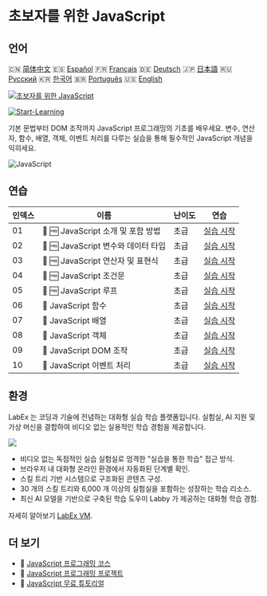 # 초보자를 위한 JavaScript

## 언어

🇨🇳 [简体中文](README_zh.md) 🇪🇸 [Español](README_es.md) 🇫🇷 [Français](README_fr.md) 🇩🇪 [Deutsch](README_de.md) 🇯🇵 [日本語](README_ja.md) 🇷🇺 [Русский](README_ru.md) 🇰🇷 [한국어](README_ko.md) 🇧🇷 [Português](README_pt.md) 🇺🇸 [English](README.md) 

[![초보자를 위한 JavaScript](https://cover-creator.labex.io/javascript-for-beginners.png?lang=ko)](https://labex.io/ko/courses/javascript-for-beginners)

[![Start-Learning](https://img.shields.io/badge/Start-Learning-whitesmoke?style=for-the-badge)](https://labex.io/ko/courses/javascript-for-beginners)

기본 문법부터 DOM 조작까지 JavaScript 프로그래밍의 기초를 배우세요. 변수, 연산자, 함수, 배열, 객체, 이벤트 처리를 다루는 실습을 통해 필수적인 JavaScript 개념을 익히세요.

![JavaScript](https://img.shields.io/badge/JavaScript-whitesmoke?style=for-the-badge&logo=javascript)


## 연습

|   인덱스 | 이름                                | 난이도   | 연습                                                                                                                          |
|----------|-------------------------------------|----------|-------------------------------------------------------------------------------------------------------------------------------|
|       01 | 📖 🆓 JavaScript 소개 및 포함 방법  | 초급     | <a target='_blank' href='https://labex.io/ko/tutorials/javascript-javascript-introduction-and-embedding-598194'>실습 시작</a> |
|       02 | 📖 🆓 JavaScript 변수와 데이터 타입 | 초급     | <a target='_blank' href='https://labex.io/ko/tutorials/javascript-javascript-variables-and-data-types-598198'>실습 시작</a>   |
|       03 | 📖 🆓 JavaScript 연산자 및 표현식   | 초급     | <a target='_blank' href='https://labex.io/ko/tutorials/javascript-javascript-operators-and-expressions-598197'>실습 시작</a>  |
|       04 | 📖 🆓 JavaScript 조건문             | 초급     | <a target='_blank' href='https://labex.io/ko/tutorials/javascript-javascript-conditional-statements-598190'>실습 시작</a>     |
|       05 | 📖 🆓 JavaScript 루프               | 초급     | <a target='_blank' href='https://labex.io/ko/tutorials/javascript-javascript-loops-598195'>실습 시작</a>                      |
|       06 | 📖  JavaScript 함수                 | 초급     | <a target='_blank' href='https://labex.io/ko/tutorials/javascript-javascript-functions-598193'>실습 시작</a>                  |
|       07 | 📖  JavaScript 배열                 | 초급     | <a target='_blank' href='https://labex.io/ko/tutorials/javascript-javascript-arrays-598189'>실습 시작</a>                     |
|       08 | 📖  JavaScript 객체                 | 초급     | <a target='_blank' href='https://labex.io/ko/tutorials/javascript-javascript-objects-598196'>실습 시작</a>                    |
|       09 | 📖  JavaScript DOM 조작             | 초급     | <a target='_blank' href='https://labex.io/ko/tutorials/javascript-javascript-dom-manipulation-598191'>실습 시작</a>           |
|       10 | 📖  JavaScript 이벤트 처리          | 초급     | <a target='_blank' href='https://labex.io/ko/tutorials/javascript-javascript-event-handling-598192'>실습 시작</a>             |

## 환경

LabEx 는 코딩과 기술에 전념하는 대화형 실습 학습 플랫폼입니다. 실험실, AI 지원 및 가상 머신을 결합하여 비디오 없는 실용적인 학습 경험을 제공합니다.

![](https://tutorial-screenshot.getvm.io/images/vm-1725247253.png)

- 비디오 없는 독점적인 실습 실험실로 엄격한 "실습을 통한 학습" 접근 방식.
- 브라우저 내 대화형 온라인 환경에서 자동화된 단계별 확인.
- 스킬 트리 기반 시스템으로 구조화된 콘텐츠 구성.
- 30 개의 스킬 트리와 6,000 개 이상의 실험실을 포함하는 성장하는 학습 리소스.
- 최신 AI 모델을 기반으로 구축된 학습 도우미 Labby 가 제공하는 대화형 학습 경험.

자세히 알아보기 [LabEx VM](https://support.labex.io/using-labex/virtual-machine).

## 더 보기

- 🔗 [JavaScript 프로그래밍 코스](https://github.com/labex-labs/awesome-programming-courses)
- 🔗 [JavaScript 프로그래밍 프로젝트](https://github.com/labex-labs/awesome-programming-projects)
- 🔗 [JavaScript 무료 튜토리얼](https://github.com/labex-labs/javascript-free-tutorials)


